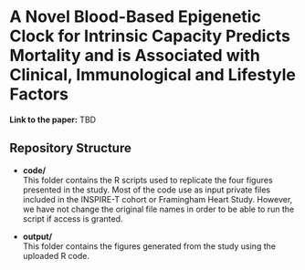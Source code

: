# A Novel Blood-Based Epigenetic Clock for Intrinsic Capacity Predicts Mortality and is Associated with Clinical, Immunological and Lifestyle Factors

**Link to the paper:** TBD

## Repository Structure

- **code/**  
  This folder contains the R scripts used to replicate the four figures presented in the study. Most of the code use as input private files included in the INSPIRE-T cohort or Framingham Heart Study. However, we have not change the original file names in order to be able to run the script if access is granted.
  
- **output/**  
  This folder contains the figures generated from the study using the uploaded R code.
